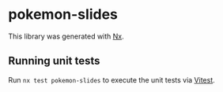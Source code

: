 # pokemon-slides

This library was generated with [Nx](https://nx.dev).

## Running unit tests

Run `nx test pokemon-slides` to execute the unit tests via [Vitest](https://vitest.dev/).
